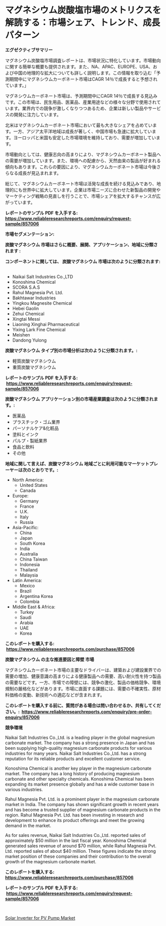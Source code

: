 <p><h1>マグネシウム炭酸塩市場のメトリクスを解読する：市場シェア、トレンド、成長パターン</h1></p><p><strong>エグゼクティブサマリー</strong></p>
<p><p>マグネシウム炭酸塩市場調査レポートは、市場状況に特化しています。市場動向に関する簡単な概要も提供されます。また、NA、APAC、EUROPE、USA、および中国の地理的な拡大についても詳しく説明します。この情報を取り込む「予測期間中にマグネシウムカーボネート市場はCAGR 14％で成長すると予想されています。」</p><p>マグネシウムカーボネート市場は、予測期間中にCAGR 14％で成長する見込みです。この市場は、民生用品、医薬品、産業用途などの様々な分野で使用されています。業界内での競争が激しくなりつつあるため、企業は新しい製品やサービスの開発に注力しています。</p><p>北米はマグネシウムカーボネート市場において最も大きなシェアを占めています。一方、アジア太平洋地域は成長が著しく、中国市場も急速に拡大しています。ヨーロッパと米国も安定した市場環境を維持しており、需要が増加しています。</p><p>市場動向としては、健康志向の高まりにより、マグネシウムカーボネート製品への需要が増加しています。また、環境への配慮から、天然由来の製品が好まれる傾向もあります。これらの要因により、マグネシウムカーボネート市場は今後さらなる成長が見込まれます。</p><p>総じて、マグネシウムカーボネート市場は活発な成長を続ける見込みであり、地理的にも世界中に拡大しています。企業は市場ニーズに合わせた新製品の開発やマーケティング戦略の見直しを行うことで、市場シェアを拡大するチャンスが広がっています。</p></p>
<p><strong>レポートのサンプル PDF を入手する: <a href="https://www.reliableresearchreports.com/enquiry/request-sample/857006">https://www.reliableresearchreports.com/enquiry/request-sample/857006</a></strong></p>
<p><strong>市場セグメンテーション:</strong></p>
<p><strong> 炭酸マグネシウム 市場はさらに概要、展開、アプリケーション、地域に分類されます :</strong></p>
<p><strong>コンポーネントに関しては、 炭酸マグネシウム 市場は次のように分類されます: &nbsp;</strong></p>
<p><ul><li>Naikai Salt Industries Co.,LTD</li><li>Konoshima Chemical</li><li>SCORA S.A.S</li><li>Rahul Magnesia Pvt. Ltd.</li><li>Bakhtawar Industries</li><li>Yingkou Magnesite Chemical</li><li>Hebei Gaolin</li><li>Zehui Chemical</li><li>Xingtai Messi</li><li>Liaoning Xinghai Pharmaceutical</li><li>Yixing Lark Fine Chemical</li><li>Meishen</li><li>Dandong Yulong</li></ul></p>
<p><strong> 炭酸マグネシウム タイプ別の市場分析は次のように分類されます。:</strong></p>
<p><ul><li>軽質炭酸マグネシウム</li><li>重質炭酸マグネシウム</li></ul></p>
<p><strong>レポートのサンプル PDF を入手する: &nbsp;<a href="https://www.reliableresearchreports.com/enquiry/request-sample/857006">https://www.reliableresearchreports.com/enquiry/request-sample/857006</a></strong></p>
<p><strong> 炭酸マグネシウム アプリケーション別の市場産業調査は次のように分類されます。:</strong></p>
<p><ul><li>医薬品</li><li>プラスチック・ゴム業界</li><li>パーソナルケア&化粧品</li><li>塗料とインク</li><li>パルプ・製紙業界</li><li>食品と飲料</li><li>その他</li></ul></p>
<p><strong>地域に関して言えば、炭酸マグネシウム 地域ごとに利用可能なマーケットプレーヤーは次のとおりです。:</strong></p>
<p><ul>
    <li>
        North America:
        <ul>
            <li>United States</li>
            <li>Canada</li>
        </ul>
    </li>
    <li>
        Europe:
        <ul>
            <li>Germany</li>
            <li>France</li>
            <li>U.K.</li>
            <li>Italy</li>
            <li>Russia</li>
        </ul>
    </li>
    <li>
        Asia-Pacific:
        <ul>
            <li>China</li>
            <li>Japan</li>
            <li>South Korea</li>
            <li>India</li>
            <li>Australia</li>
            <li>China Taiwan</li>
            <li>Indonesia</li>
            <li>Thailand</li>
            <li>Malaysia</li>
        </ul>
    </li>
    <li>
        Latin America:
        <ul>
            <li>Mexico</li>
            <li>Brazil</li>
            <li>Argentina Korea</li>
            <li>Colombia</li>
        </ul>
    </li>
    <li>
        Middle East & Africa:
        <ul>
            <li>Turkey</li>
            <li>Saudi</li>
            <li>Arabia</li>
            <li>UAE</li>
            <li>Korea</li>
        </ul>
    </li>
    </ul></p>
<p><strong>このレポートを購入する: &nbsp;<a href="https://www.reliableresearchreports.com/purchase/857006">https://www.reliableresearchreports.com/purchase/857006</a></strong></p>
<p><strong>炭酸マグネシウム の主な推進要因と障壁 市場</strong></p>
<p><p>マグネシウムカーボネート市場の主要なドライバーは、建築および建設業界での需要の増加、健康意識の高まりによる健康製品への需要、高い耐火性を持つ製品の需要などです。一方、市場での障壁には、競争の激化、製品の価格競争、環境規制の厳格化などがあります。市場に直面する課題には、需要の不確実性、原材料価格の変動、新技術への適応などが含まれます。</p></p>
<p><strong>このレポートを購入する前に、質問がある場合は問い合わせるか、共有してください。:&nbsp; <a href="https://www.reliableresearchreports.com/enquiry/pre-order-enquiry/857006">https://www.reliableresearchreports.com/enquiry/pre-order-enquiry/857006</a></strong></p>
<p><strong>競争環境</strong></p>
<p><p>Naikai Salt Industries Co.,Ltd. is a leading player in the global magnesium carbonate market. The company has a strong presence in Japan and has been supplying high-quality magnesium carbonate products for various industries for many years. Naikai Salt Industries Co.,Ltd. has a strong reputation for its reliable products and excellent customer service.</p><p>Konoshima Chemical is another key player in the magnesium carbonate market. The company has a long history of producing magnesium carbonate and other specialty chemicals. Konoshima Chemical has been expanding its market presence globally and has a wide customer base in various industries.</p><p>Rahul Magnesia Pvt. Ltd. is a prominent player in the magnesium carbonate market in India. The company has shown significant growth in recent years and has become a trusted supplier of magnesium carbonate products in the region. Rahul Magnesia Pvt. Ltd. has been investing in research and development to enhance its product offerings and meet the growing demand in the market.</p><p>As for sales revenue, Naikai Salt Industries Co.,Ltd. reported sales of approximately $50 million in the last fiscal year. Konoshima Chemical generated sales revenue of around $70 million, while Rahul Magnesia Pvt. Ltd. reported sales of about $40 million. These figures indicate the strong market position of these companies and their contribution to the overall growth of the magnesium carbonate market.</p></p>
<p><strong>このレポートを購入する: &nbsp; <a href="https://www.reliableresearchreports.com/purchase/857006">https://www.reliableresearchreports.com/purchase/857006</a></strong></p>
<p><strong>レポートのサンプル PDF を入手する: &nbsp;<a href="https://www.reliableresearchreports.com/enquiry/request-sample/857006">https://www.reliableresearchreports.com/enquiry/request-sample/857006</a></strong><strong></strong></p>
<p>&nbsp;</p>
<p><p><a href="https://github.com/AKSHATREPORTPRIME/Market-Research-Report-List-4/blob/main/solar-inverter-for-pv-pump-market.md">Solar Inverter for PV Pump Market</a></p></p>